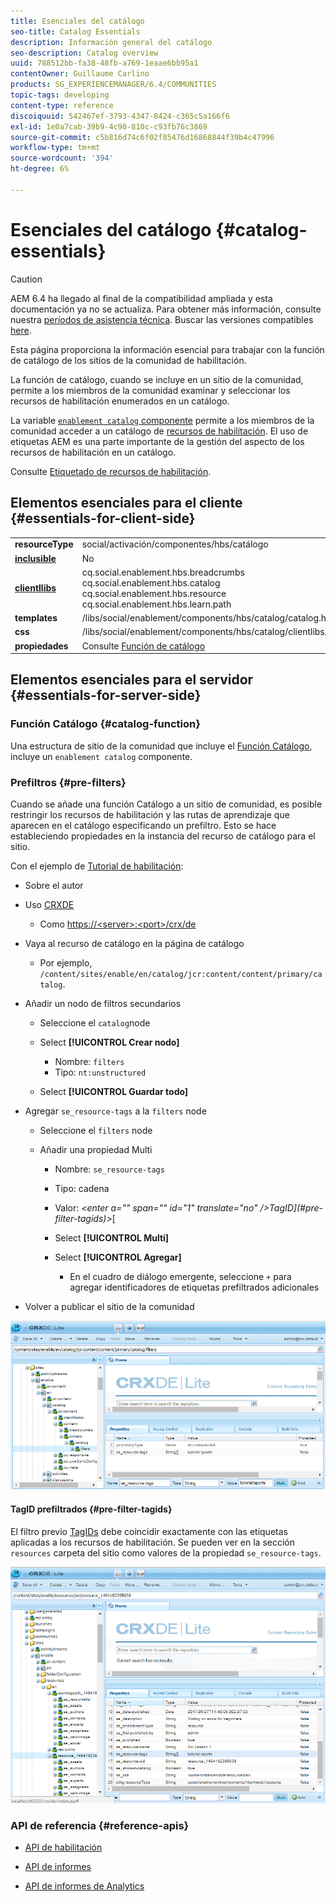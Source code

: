 ```yaml
---
title: Esenciales del catálogo
seo-title: Catalog Essentials
description: Información general del catálogo
seo-description: Catalog overview
uuid: 788512bb-fa38-48fb-a769-1eaae6bb95a1
contentOwner: Guillaume Carlino
products: SG_EXPERIENCEMANAGER/6.4/COMMUNITIES
topic-tags: developing
content-type: reference
discoiquuid: 542467ef-3793-4347-8424-c365c5a166f6
exl-id: 1e0a7cab-39b9-4c90-810c-c93fb76c3869
source-git-commit: c5b816d74c6f02f85476d16868844f39b4c47996
workflow-type: tm+mt
source-wordcount: '394'
ht-degree: 6%

---
```


# Esenciales del catálogo {#catalog-essentials}

>[!CAUTION]
>
>AEM 6.4 ha llegado al final de la compatibilidad ampliada y esta documentación ya no se actualiza. Para obtener más información, consulte nuestra [períodos de asistencia técnica](https://helpx.adobe.com/es/support/programs/eol-matrix.html). Buscar las versiones compatibles [here](https://experienceleague.adobe.com/docs/).

Esta página proporciona la información esencial para trabajar con la función de catálogo de los sitios de la comunidad de habilitación.

La función de catálogo, cuando se incluye en un sitio de la comunidad, permite a los miembros de la comunidad examinar y seleccionar los recursos de habilitación enumerados en un catálogo.

La variable [ `enablement catalog` componente](catalog.md) permite a los miembros de la comunidad acceder a un catálogo de [recursos de habilitación](resources.md). El uso de etiquetas AEM es una parte importante de la gestión del aspecto de los recursos de habilitación en un catálogo.

Consulte [Etiquetado de recursos de habilitación](tag-resources.md).

## Elementos esenciales para el cliente {#essentials-for-client-side}

<table> 
 <tbody> 
  <tr> 
   <td> <strong>resourceType</strong></td> 
   <td>social/activación/componentes/hbs/catálogo</td> 
  </tr> 
  <tr> 
   <td> <a href="scf.md#add-or-include-a-communities-component"><strong>inclusible</strong></a></td> 
   <td>No</td> 
  </tr> 
  <tr> 
   <td> <a href="clientlibs.md"><strong>clientllibs</strong></a></td> 
   <td>cq.social.enablement.hbs.breadcrumbs<br /> cq.social.enablement.hbs.catalog<br /> cq.social.enablement.hbs.resource<br /> cq.social.enablement.hbs.learn.path</td> 
  </tr> 
  <tr> 
   <td> <strong>templates</strong></td> 
   <td> /libs/social/enablement/components/hbs/catalog/catalog.hbs<br /> </td> 
  </tr> 
  <tr> 
   <td> <strong>css</strong></td> 
   <td> /libs/social/enablement/components/hbs/catalog/clientlibs/catalog.css</td> 
  </tr> 
  <tr> 
   <td><strong> propiedades</strong></td> 
   <td>Consulte <a href="catalog.md">Función de catálogo</a></td> 
  </tr> 
 </tbody> 
</table>

## Elementos esenciales para el servidor {#essentials-for-server-side}

### Función Catálogo {#catalog-function}

Una estructura de sitio de la comunidad que incluye el [Función Catálogo](functions.md#catalog-function), incluye un `enablement catalog` componente.

### Prefiltros {#pre-filters}

Cuando se añade una función Catálogo a un sitio de comunidad, es posible restringir los recursos de habilitación y las rutas de aprendizaje que aparecen en el catálogo especificando un prefiltro. Esto se hace estableciendo propiedades en la instancia del recurso de catálogo para el sitio.

Con el ejemplo de [Tutorial de habilitación](getting-started-enablement.md):

* Sobre el autor
* Uso [CRXDE](../../help/sites-developing/developing-with-crxde-lite.md)

   * Como [https://&lt;server>:&lt;port>/crx/de](http://localhost:4502/crx/de)

* Vaya al recurso de catálogo en la página de catálogo

   * Por ejemplo, `/content/sites/enable/en/catalog/jcr:content/content/primary/catalog`. 

* Añadir un nodo de filtros secundarios

   * Seleccione el `catalog`node
   * Select **[!UICONTROL Crear nodo]**

      * Nombre: `filters`
      * Tipo: `nt:unstructured`
   * Select **[!UICONTROL Guardar todo]**


* Agregar `se_resource-tags` a la `filters` node

   * Seleccione el `filters` node
   * Añadir una propiedad Multi

      * Nombre: `se_resource-tags`
      * Tipo: cadena
      * Valor: *&lt;enter a=&quot;&quot; span=&quot;&quot; id=&quot;1&quot; translate=&quot;no&quot; />TagID](#pre-filter-tagids)>*[
      * Select **[!UICONTROL Multi]**
      * Select **[!UICONTROL Agregar]**

         * En el cuadro de diálogo emergente, seleccione `+` para agregar identificadores de etiquetas prefiltrados adicionales

* Volver a publicar el sitio de la comunidad

![chlimage_1-189](assets/chlimage_1-189.png)

#### TagID prefiltrados {#pre-filter-tagids}

El filtro previo [TagIDs](../../help/sites-developing/framework.md#tagid) debe coincidir exactamente con las etiquetas aplicadas a los recursos de habilitación. Se pueden ver en la sección `resources` carpeta del sitio como valores de la propiedad `se_resource-tags`.

![chlimage_1-190](assets/chlimage_1-190.png)

### API de referencia {#reference-apis}

* [API de habilitación](https://helpx.adobe.com/experience-manager/6-4/sites/developing/using/reference-materials/javadoc/com/adobe/cq/social/enablement/reporting/model/api/package-summary.html)

* [API de informes](https://helpx.adobe.com/experience-manager/6-4/sites/developing/using/reference-materials/javadoc/com/adobe/cq/social/reporting/dv/api/package-summary.html)

* [API de informes de Analytics](https://helpx.adobe.com/experience-manager/6-4/sites/developing/using/reference-materials/javadoc/com/adobe/cq/social/reporting/dv/model/api/package-summary.html)
